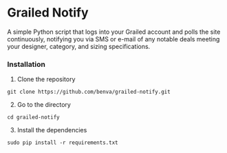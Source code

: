 # Grailed Notify

A simple Python script that logs into your Grailed account and polls the site continuously, notifying you via SMS or e-mail of any notable deals meeting your designer, category, and sizing specifications.

### Installation
1. Clone the repository

`git clone https://github.com/benva/grailed-notify.git`

2. Go to the directory

`cd grailed-notify`

3. Install the dependencies

`sudo pip install -r requirements.txt`
